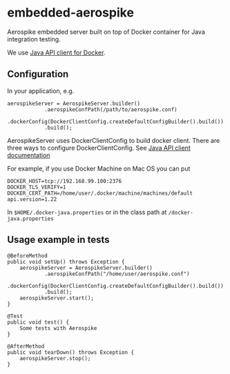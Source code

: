 # embedded-aerospike
Aerospike embedded server built on top of Docker container for Java integration testing.

We use [Java API client for Docker](https://github.com/docker-java/docker-java "Java API client for Docker").

## Configuration

In your application, e.g.

    aerospikeServer = AerospikeServer.builder()
                .aerospikeConfPath(/path/to/aerospike.conf)
                .dockerConfig(DockerClientConfig.createDefaultConfigBuilder().build())
                .build();

AerospikeServer uses DockerClientConfig to build docker client.
There are three ways to configure DockerClientConfig. See [Java API client documentation](https://github.com/docker-java/docker-java/blob/master/README.md "Java API client documentation")

For example, if you use Docker Machine on Mac OS you can put

    DOCKER_HOST=tcp://192.168.99.100:2376
    DOCKER_TLS_VERIFY=1
    DOCKER_CERT_PATH=/home/user/.docker/machine/machines/default
    api.version=1.22

In `$HOME/.docker-java.properties` or in the class path at `/docker-java.properties`

## Usage example in tests

    @BeforeMethod
    public void setUp() throws Exception {
        aerospikeServer = AerospikeServer.builder()
                .aerospikeConfPath("/home/user/aerospike.conf")
                .dockerConfig(DockerClientConfig.createDefaultConfigBuilder().build())
                .build();
        aerospikeServer.start();
    }

    @Test
    public void test() {
        Some tests with Aerospike
    }

    @AfterMethod
    public void tearDown() throws Exception {
        aerospikeServer.stop();
    }

